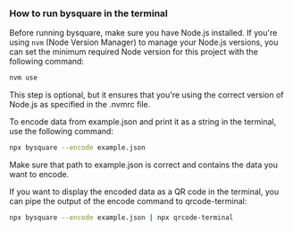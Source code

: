 ### How to run bysquare in the terminal

Before running bysquare, make sure you have Node.js installed. If you're using `nvm` (Node Version Manager) to manage your Node.js versions, you can set the minimum required Node version for this project with the following command:

```bash
nvm use
```

This step is optional, but it ensures that you're using the correct version of Node.js as specified in the .nvmrc file.

To encode data from example.json and print it as a string in the terminal, use the following command:

```bash
npx bysquare --encode example.json
```

Make sure that path to example.json is correct and contains the data you want to encode.

If you want to display the encoded data as a QR code in the terminal, you can pipe the output of the encode command to qrcode-terminal:
```bash
npx bysquare --encode example.json | npx qrcode-terminal
```
